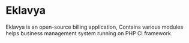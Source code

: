 # Eklavya
Eklavya is an open-source billing application, Contains various modules helps business management system running on PHP CI framework
